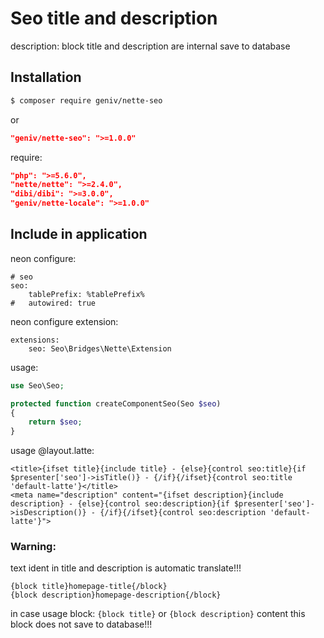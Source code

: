 Seo title and description
=========================

description: block title and description are internal save to database

Installation
------------

```sh
$ composer require geniv/nette-seo
```
or
```json
"geniv/nette-seo": ">=1.0.0"
```

require:
```json
"php": ">=5.6.0",
"nette/nette": ">=2.4.0",
"dibi/dibi": ">=3.0.0",
"geniv/nette-locale": ">=1.0.0"
```

Include in application
----------------------

neon configure:
```neon
# seo
seo:
    tablePrefix: %tablePrefix%
#   autowired: true
```

neon configure extension:
```neon
extensions:
    seo: Seo\Bridges\Nette\Extension
```

usage:
```php
use Seo\Seo;

protected function createComponentSeo(Seo $seo)
{
    return $seo;
}
```

usage @layout.latte:
```latte
<title>{ifset title}{include title} - {else}{control seo:title}{if $presenter['seo']->isTitle()} - {/if}{/ifset}{control seo:title 'default-latte'}</title>
<meta name="description" content="{ifset description}{include description} - {else}{control seo:description}{if $presenter['seo']->isDescription()} - {/if}{/ifset}{control seo:description 'default-latte'}">
```

### Warning:
text ident in title and description is automatic translate!!!
```latte
{block title}homepage-title{/block}
{block description}homepage-description{/block}
```
in case usage block: `{block title}` or `{block description}` content this block does not save to database!!!
